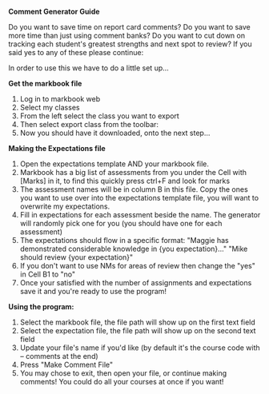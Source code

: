 **Comment Generator Guide**

Do you want to save time on report card comments? Do you want to save more time than just using comment banks? Do you want to cut down on tracking each student&#39;s greatest strengths and next spot to review? If you said yes to any of these please continue:

In order to use this we have to do a little set up…

**Get the markbook file**

1. Log in to markbook web  
2. Select my classes  
3. From the left select the class you want to export  
4. Then select export class from the toolbar:  
5. Now you should have it downloaded, onto the next step…  

**Making the Expectations file**

1. Open the expectations template AND your markbook file.
2. Markbook has a big list of assessments from you under the Cell with [Marks] in it, to find this quickly press ctrl+F and look for marks
3. The assessment names will be in column B in this file. Copy the ones you want to use over into the expectations template file, you will want to overwrite my expectations.
4. Fill in expectations for each assessment beside the name. The generator will randomly pick one for you (you should have one for each assessment)
5. The expectations should flow in a specific format:
 &quot;Maggie has demonstrated considerable knowledge in {you expectation}…&quot;
 &quot;Mike should review {your expectation}&quot;
6. If you don&#39;t want to use NMs for areas of review then change the &quot;yes&quot; in Cell B1 to &quot;no&quot;
7. Once your satisfied with the number of assignments and expectations save it and you&#39;re ready to use the program!

**Using the program:**

1. Select the markbook file, the file path will show up on the first text field
2. Select the expectation file, the file path will show up on the second text field
3. Update your file&#39;s name if you&#39;d like (by default it&#39;s the course code with – comments at the end)
4. Press &quot;Make Comment File&quot;
5. You may chose to exit, then open your file, or continue making comments! You could do all your courses at once if you want!
